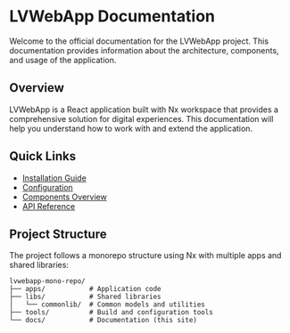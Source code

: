 # LVWebApp Documentation

Welcome to the official documentation for the LVWebApp project. This documentation provides information about the architecture, components, and usage of the application.

## Overview

LVWebApp is a React application built with Nx workspace that provides a comprehensive solution for digital experiences. This documentation will help you understand how to work with and extend the application.

## Quick Links

- [Installation Guide](getting-started/installation.md)
- [Configuration](getting-started/configuration.md)
- [Components Overview](components/overview.md)
- [API Reference](api/overview.md)

## Project Structure

The project follows a monorepo structure using Nx with multiple apps and shared libraries:

```
lvwebapp-mono-repo/
├── apps/           # Application code
├── libs/           # Shared libraries
│   └── commonlib/  # Common models and utilities
├── tools/          # Build and configuration tools
└── docs/           # Documentation (this site)
```

